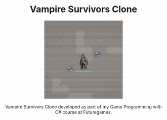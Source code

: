 <div align="center">
  <h1>Vampire Survivors Clone</h1>
</div>

<div align="center">
  <img src="githubimages/paused.gif" width="248px">
</div>

<div align="center">
  <p>Vampire Survivors Clone developed as part of my Game Programming with C# course at Futuregames.</p>
</div>
